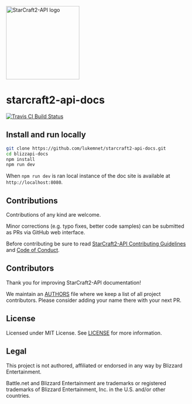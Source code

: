 <img src="https://raw.githubusercontent.com/lukemnet/starcraft2-api-docs/master/docs/.vuepress/public/logo.png" alt="StarCraft2-API logo" width="200" height="200">

# starcraft2-api-docs

[![Travis CI Build Status](https://travis-ci.org/lukemnet/starcraft2-api-docs.svg?branch=master)](https://travis-ci.org/lukemnet/starcraft2-api-docs)

## Install and run locally

```bash
git clone https://github.com/lukemnet/starcraft2-api-docs.git
cd blizzapi-docs
npm install
npm run dev
```

When `npm run dev` is ran local instance of the doc site is available at `http://localhost:8080`.

## Contributions

Contributions of any kind are welcome.

Minor corrections (e.g. typo fixes, better code samples) can be submitted as PRs via GitHub web interface.

Before contributing be sure to read [StarCraft2-API Contributing Guidelines](https://github.com/lukemnet/starcraft2-api/blob/master/CONTRIBUTING.md) and [Code of Conduct](https://github.com/lukemnet/starcraft2-api-docs/blob/master/CODE_OF_CONDUCT.md).

## Contributors

Thank you for improving StarCraft2-API documentation!

We maintain an [AUTHORS](https://github.com/lukemnet/starcraft2-api-docs/blob/master/AUTHORS) file where we keep a list of all project contributors. Please consider adding your name there with your next PR.

## License

Licensed under MIT License. See [LICENSE](https://github.com/lukemnet/starcraft2-api-docs/blob/master/LICENSE) for more information.

## Legal

This project is not authored, affiliated or endorsed in any way by Blizzard Entertainment.

Battle.net and Blizzard Entertainment are trademarks or registered trademarks of Blizzard Entertainment, Inc. in the U.S. and/or other countries.